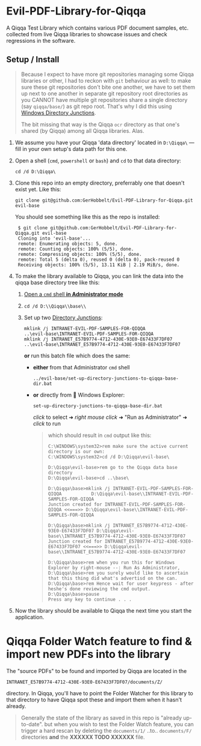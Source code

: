 # Evil-PDF-Library-for-Qiqqa

A Qiqqa Test Library which contains various PDF document samples, etc. collected from live Qiqqa libraries to showcase issues and check regressions in the software.



## Setup / Install

> Because I expect to have more git repositories managing some Qiqqa libraries or other, I had to reckon with `git` behaviour as well: to make sure these git repositories don't bite one another, we have to set them up next to one another in separate git repository root directories as you CANNOT have multiple git repositories share a single directory (say `qiqqa/base/`) as git repo root.
> That's why I did this using [Windows Directory Junctions](https://winaero.com/blog/symbolic-link-in-windows-10/).
> 
> The bit missing that way is the Qiqqa `ocr` directory as that one's shared (by Qiqqa) among all Qiqqa libraries. Alas.
> 

1. We assume you have your Qiqqa 'data directory' located in `D:\Qiqqa\` — fill in your own setup's data path for this one.
2. Open a shell (`cmd`, `powershell` or `bash`) and `cd` to that data directory:
   
       cd /d D:\Qiqqa\

3. Clone this repo into an empty directory, preferrably one that doesn't exist yet. Like this:

       git clone git@github.com:GerHobbelt/Evil-PDF-Library-for-Qiqqa.git evil-base

   You should see something like this as the repo is installed:

        $ git clone git@github.com:GerHobbelt/Evil-PDF-Library-for-Qiqqa.git evil-base
        Cloning into 'evil-base'...
        remote: Enumerating objects: 5, done.
        remote: Counting objects: 100% (5/5), done.
        remote: Compressing objects: 100% (5/5), done.
        remote: Total 5 (delta 0), reused 0 (delta 0), pack-reused 0
        Receiving objects: 100% (5/5), 13.11 KiB | 2.19 MiB/s, done.
    
4. To make the library available to Qiqqa, you can link the data into the qiqqa base directory tree like this:

   1. [Open a `cmd` shell **in Administrator mode**](https://learn-powershell.net/2013/07/16/creating-a-symbolic-link-using-powershell/)
   2. `cd /d D:\\Qiqqa\\base\\`
   3. Set up two [Directory Junctions](https://winaero.com/blog/symbolic-link-in-windows-10/):
   
          mklink /j INTRANET-EVIL-PDF-SAMPLES-FOR-QIQQA           ..\evil-base\INTRANET-EVIL-PDF-SAMPLES-FOR-QIQQA
          mklink /j INTRANET_E57B9774-4712-430E-93E0-E67433F7DF07 ..\evil-base\INTRANET_E57B9774-4712-430E-93E0-E67433F7DF07

      **or** run this batch file which does the same: 

      - **either** from that Administrator `cmd` shell 

            ../evil-base/set-up-directory-junctions-to-qiqqa-base-dir.bat

      - **or** directly from :open_file_folder: Windows Explorer: 
      
            set-up-directory-junctions-to-qiqqa-base-dir.bat

        *click* to select
        ➜ *right mouse click*
        ➜ "Run as Administrator"
        ➜ *click* to run

        > which should result in `cmd` output like this:
        >
        > ```
        > C:\WINDOWS\system32>rem make sure the active current directory is our own:
        > C:\WINDOWS\system32>cd /d D:\Qiqqa\evil-base\
        > 
        > D:\Qiqqa\evil-base>rem go to the Qiqqa data base directory
        > D:\Qiqqa\evil-base>cd ..\base\
        > 
        > D:\Qiqqa\base>mklink /j INTRANET-EVIL-PDF-SAMPLES-FOR-QIQQA           D:\Qiqqa\evil-base\\INTRANET-EVIL-PDF-SAMPLES-FOR-QIQQA
        > Junction created for INTRANET-EVIL-PDF-SAMPLES-FOR-QIQQA <<===>> D:\Qiqqa\evil-base\\INTRANET-EVIL-PDF-SAMPLES-FOR-QIQQA
        > 
        > D:\Qiqqa\base>mklink /j INTRANET_E57B9774-4712-430E-93E0-E67433F7DF07 D:\Qiqqa\evil-base\\INTRANET_E57B9774-4712-430E-93E0-E67433F7DF07
        > Junction created for INTRANET_E57B9774-4712-430E-93E0-E67433F7DF07 <<===>> D:\Qiqqa\evil-base\\INTRANET_E57B9774-4712-430E-93E0-E67433F7DF07
        > 
        > D:\Qiqqa\base>rem when you run this for Windows Explorer by right-mouse --: Run As Administrator,
        > D:\Qiqqa\base>rem you surely would like to ascertain that this thing did what's advertisd on the can.
        > D:\Qiqqa\base>rem Hence wait for user keypress - after heshe's done reviewing the cmd output.
        > D:\Qiqqa\base>pause
        > Press any key to continue . . .
        > ```

5. Now the library should be available to Qiqqa the next time you start the application.


# Qiqqa Folder Watch feature to find & import new PDFs into the library

The "source PDFs" to be found and imported by Qiqqa are located in the 

```
INTRANET_E57B9774-4712-430E-93E0-E67433F7DF07/documents/Z/
```

directory. In Qiqqa,  you'll have to point the Folder Watcher for this library to that directory to have Qiqqa spot these and import them when it hasn't already. 

> Generally the state of the library as saved in this repo is "already up-to-date". but when you wish to test the Folder Watch feature, you can trigger a hard rescan by deleting the `documents/1/` ..to.. `documents/F/` directories **and** the **XXXXXX TODO XXXXXX** file.


